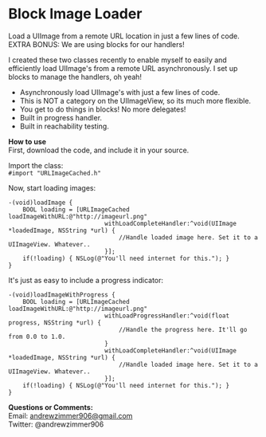 Block Image Loader
=====

Load a UIImage from a remote URL location in just a few lines of code.
EXTRA BONUS: We are using blocks for our handlers!

I created these two classes recently to enable myself to easily and efficiently load UIImage's from a remote URL asynchronously.
	I set up blocks to manage the handlers, oh yeah! 

* Asynchronously load UIImage's with just a few lines of code.
* This is NOT a category on the UIImageView, so its much more flexible.
* You get to do things in blocks! No more delegates!
* Built in progress handler.
* Built in reachability testing.

**How to use**  
First, download the code, and include it in your source.

Import the class:  
    `#import "URLImageCached.h"`
     
Now, start loading images:  

    -(void)loadImage {
	    BOOL loading = [URLImageCached loadImageWithURL:@"http://imageurl.png" 
	    					   withLoadCompleteHandler:^void(UIImage *loadedImage, NSString *url) {
	    					       //Handle loaded image here. Set it to a UIImageView. Whatever..
	    					   }];
	    if(!loading) { NSLog(@"You'll need internet for this."); }
    }
    
It's just as easy to include a progress indicator:  

    -(void)loadImageWithProgress {
		BOOL loading = [URLImageCached loadImageWithURL:@"http://imageurl.png" 
		                       withLoadProgressHandler:^void(float progress, NSString *url) {
		                           //Handle the progress here. It'll go from 0.0 to 1.0.		    
		                       }
							   withLoadCompleteHandler:^void(UIImage *loadedImage, NSString *url) {
							       //Handle loaded image here. Set it to a UIImageView. Whatever..
							   }];
		if(!loading) { NSLog(@"You'll need internet for this."); }
    }
    

**Questions or Comments:**   
Email: andrewzimmer906@gmail.com  
Twitter: @andrewzimmer906  
